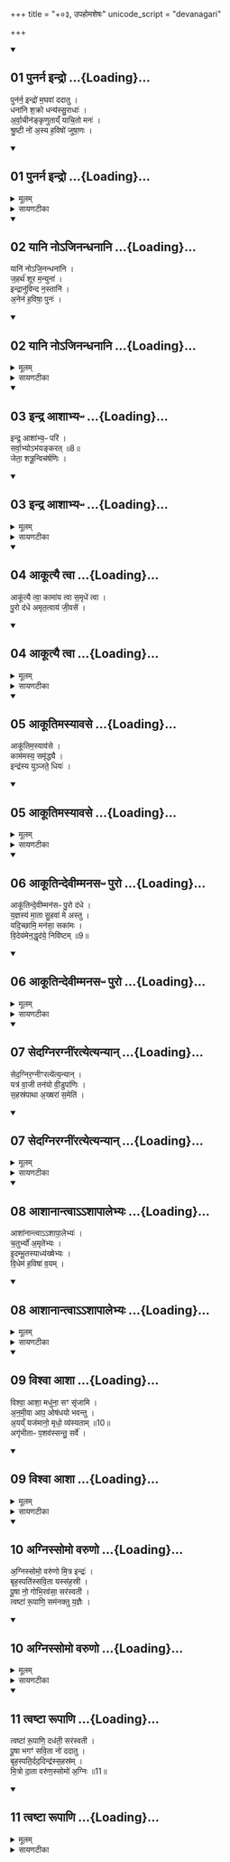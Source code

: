 +++
title = "+०३, उपहोमशेषः"
unicode_script = "devanagari"

+++

<div class="js_include" includetitle="false" newlevelforh1="2" open unfilled url="/vedAH_yajuH/taittirIyam/sArasvata-vibhAgaH/brAhmaNam/Rk/vishvAsa-prastutiH/2/5_upahomAdi/3/01_punarna_indro.md">
<details open><summary><h2>01 पुनर्न इन्द्रो ...{Loading}...</h2></summary>

पुन॑र्न॒ इन्द्रो॑ म॒घवा॑ ददातु ।  
धना॑नि श॒क्रो धन्य॑स्सु॒राधाः॑ ।   
अ॒र्वा॒चीन॑ङ्कृणुताय्ँ याचि॒तो मनः॑ ।  
श्रु॒ष्टी नो॑ अ॒स्य ह॒विषो॑ जुषा॒णः ।  

</details>
</div>
<div class="js_include" includetitle="false" newlevelforh1="2" unfilled url="/vedAH_yajuH/taittirIyam/sArasvata-vibhAgaH/brAhmaNam/Rk/sarvASh_TIkAH/2/5_upahomAdi/3/01_punarna_indro.md">
<details open><summary><h2>01 पुनर्न इन्द्रो ...{Loading}...</h2></summary>
<details><summary>मूलम्</summary>

पुन॑र्न॒ इन्द्रो॑ म॒घवा॑ ददातु ।  
धना॑नि श॒क्रो धन्य॑स्सु॒राधाः॑ ।   
अ॒र्वा॒चीन॑ङ्कृणुताय्ँ याचि॒तो मनः॑ ।  
श्रु॒ष्टी नो॑ अ॒स्य ह॒विषो॑ जुषा॒णः ।  

</details>
<details><summary>सायणटीका</summary>

(SB) 1तृतीयानुवाके प्रथमामृचमाह - अस्मदीयानि धनानि यानि नष्टानि तानि सर्वाण पुनरपि बोऽस्मभ्यमिन्द्रो ददातु ॥ कीदृश इन्द्रः? मघवा धनवान् शक्रः शक्तिसुक्तः धन्यो धनदानार्हः सुराधाः शोमनान्नयुक्तः ॥ तादृशोऽयमिन्द्रो याचितोऽस्माभिः प्रार्थितस्सन् स्वकीयं मनोऽर्वाचीनं कृणुतामस्मदभिमुखं करोतु ॥ नोऽस्मदीयस्यास्य हविषो भागं श्रुष्टी जुषाणः शीघ्रं सेवमानः स इन्द्रोऽस्मदभीष्टं करोतु ॥॥


</details>
</details>
</div>
<div class="js_include" includetitle="false" newlevelforh1="2" open unfilled url="/vedAH_yajuH/taittirIyam/sArasvata-vibhAgaH/brAhmaNam/Rk/vishvAsa-prastutiH/2/5_upahomAdi/3/02_yAni_no-jinandhanAni.md">
<details open><summary><h2>02 यानि नोऽजिनन्धनानि ...{Loading}...</h2></summary>

यानि॑ नोऽजि॒नन्धना॑नि ।  
ज॒हर्थ॑ शूर म॒न्युना॑ ।  
इन्द्रानु॑विन्द न॒स्तानि॑ ।  
अ॒नेन॑ ह॒विषा॒ पुनः॑ ।  

</details>
</div>
<div class="js_include" includetitle="false" newlevelforh1="2" unfilled url="/vedAH_yajuH/taittirIyam/sArasvata-vibhAgaH/brAhmaNam/Rk/sarvASh_TIkAH/2/5_upahomAdi/3/02_yAni_no-jinandhanAni.md">
<details open><summary><h2>02 यानि नोऽजिनन्धनानि ...{Loading}...</h2></summary>
<details><summary>मूलम्</summary>

यानि॑ नोऽजि॒नन्धना॑नि ।  
ज॒हर्थ॑ शूर म॒न्युना॑ ।  
इन्द्रानु॑विन्द न॒स्तानि॑ ।  
अ॒नेन॑ ह॒विषा॒ पुनः॑ ।  


</details>
<details><summary>सायणटीका</summary>

2अथ द्वितीयामाह - हे शूरेन्द्र! त्वं विहितस्याननुष्ठानान्निषिद्धसेवनाद्वा पापयुक्तान् नः अस्मान् जिनन् शिक्षार्थं हिंसन् मन्युनाऽस्मासु क्रोधेन यान्यस्मदीयानि धनानि जहर्थ अपहृतवानमि ॥ अनेनास्मदीयेन हविषा तुष्टस्सन् पुनरपि नोऽस्माकं तानि धनान्यनुविन्द अनुग्रहेण लभस्व देहीत्यर्थः ॥ एतदुभयं नष्टधनस्य पुनः प्राप्त्यर्थे कस्मिंश्चिदैन्द्रे कर्मणि द्रष्टव्यम् ॥॥


</details>
</details>
</div>
<div class="js_include" includetitle="false" newlevelforh1="2" open unfilled url="/vedAH_yajuH/taittirIyam/sArasvata-vibhAgaH/brAhmaNam/Rk/vishvAsa-prastutiH/2/5_upahomAdi/3/03_indra_AshAbhyapH.md">
<details open><summary><h2>03 इन्द्र आशाभ्यᳶ ...{Loading}...</h2></summary>

इन्द्र॒ आशा॑भ्य॒ᳶ परि॑ ।  
सर्वा॒भ्योऽभ॑यङ्करत् ॥8॥  
जेता॒ शत्रू॒न्विच॑र्षणिः ।

</details>
</div>
<div class="js_include" includetitle="false" newlevelforh1="2" unfilled url="/vedAH_yajuH/taittirIyam/sArasvata-vibhAgaH/brAhmaNam/Rk/sarvASh_TIkAH/2/5_upahomAdi/3/03_indra_AshAbhyapH.md">
<details open><summary><h2>03 इन्द्र आशाभ्यᳶ ...{Loading}...</h2></summary>
<details><summary>मूलम्</summary>

इन्द्र॒ आशा॑भ्य॒ᳶ परि॑ ।  
सर्वा॒भ्योऽभ॑यङ्करत् ॥8॥  
जेता॒ शत्रू॒न्विच॑र्षणिः ।

</details>
<details><summary>सायणटीका</summary>

3अथ तृतीयामाह - विचर्षणिः विविच्य द्रष्टा शत्रूणां जेतेन्द्रः सर्वाभ्यो दिग्भ्यः परितो वर्तमानाभ्योऽस्माकमभयं करत् करोतु ॥ अयं मन्त्रः पूर्वत्रैवोपहोमार्थः ॥॥


</details>
</details>
</div>
<div class="js_include" includetitle="false" newlevelforh1="2" open unfilled url="/vedAH_yajuH/taittirIyam/sArasvata-vibhAgaH/brAhmaNam/Rk/vishvAsa-prastutiH/2/5_upahomAdi/3/04_AkUtyai_tvA.md">
<details open><summary><h2>04 आकूत्यै त्वा ...{Loading}...</h2></summary>

आकू॑त्यै त्वा॒ कामा॑य त्वा स॒मृधे॑ त्वा ।  
पु॒रो द॑धे अमृत॒त्वाय॑ जी॒वसे॑ ।

</details>
</div>
<div class="js_include" includetitle="false" newlevelforh1="2" unfilled url="/vedAH_yajuH/taittirIyam/sArasvata-vibhAgaH/brAhmaNam/Rk/sarvASh_TIkAH/2/5_upahomAdi/3/04_AkUtyai_tvA.md">
<details open><summary><h2>04 आकूत्यै त्वा ...{Loading}...</h2></summary>
<details><summary>मूलम्</summary>

आकू॑त्यै त्वा॒ कामा॑य त्वा स॒मृधे॑ त्वा ।  
पु॒रो द॑धे अमृत॒त्वाय॑ जी॒वसे॑ ।

</details>
<details><summary>सायणटीका</summary>

4अथ चतुर्थीमाह - हे इन्द्र! आकूत्यादिसिद्ध्यर्थं त्वां पुरो दधे पुरस्कृत्य सेवे ॥ आकूतिः संकल्पः कामो भोगः समृत् समृद्धिः अमृतत्वं अपमृत्युराहित्यं, जीवनं अन्नादिसंपत्तिः ॥॥


</details>
</details>
</div>
<div class="js_include" includetitle="false" newlevelforh1="2" open unfilled url="/vedAH_yajuH/taittirIyam/sArasvata-vibhAgaH/brAhmaNam/Rk/vishvAsa-prastutiH/2/5_upahomAdi/3/05_AkUtimasyAvase.md">
<details open><summary><h2>05 आकूतिमस्यावसे ...{Loading}...</h2></summary>

आकू॑तिम॒स्याव॑से ।  
काम॑मस्य॒ समृ॑द्ध्यै ।  
इन्द्र॑स्य युञ्जते॒ धियः॑ ।  

</details>
</div>
<div class="js_include" includetitle="false" newlevelforh1="2" unfilled url="/vedAH_yajuH/taittirIyam/sArasvata-vibhAgaH/brAhmaNam/Rk/sarvASh_TIkAH/2/5_upahomAdi/3/05_AkUtimasyAvase.md">
<details open><summary><h2>05 आकूतिमस्यावसे ...{Loading}...</h2></summary>
<details><summary>मूलम्</summary>

आकू॑तिम॒स्याव॑से ।  
काम॑मस्य॒ समृ॑द्ध्यै ।  
इन्द्र॑स्य युञ्जते॒ धियः॑ ।  

</details>
<details><summary>सायणटीका</summary>

5अथ पञ्चमीमाह - लोके बुद्धिमन्तः कर्तारः अवसे रक्षणार्थं समृद्ध्यै धनादिसमृद्ध्यर्थं च अस्येन्द्रस्य आकूतिं सकल्पं काममिच्छां धियः बुद्धिविशेषांश्च युञ्जते आश्रयन्ति ॥ न त्विन्द्रनैरपेक्ष्येण स्वत न्त्रानाकूत्यादीन्लभन्ते ॥॥


</details>
</details>
</div>
<div class="js_include" includetitle="false" newlevelforh1="2" open unfilled url="/vedAH_yajuH/taittirIyam/sArasvata-vibhAgaH/brAhmaNam/Rk/vishvAsa-prastutiH/2/5_upahomAdi/3/06_AkUtindevImmanasapH_puro.md">
<details open><summary><h2>06 आकूतिन्देवीम्मनसᳶ पुरो ...{Loading}...</h2></summary>

आकू॑तिन्दे॒वीम्मन॑सᳶ पु॒रो द॑धे ।  
य॒ज्ञस्य॑ मा॒ता सु॒हवा॑ मे अस्तु ।   
यदि॒च्छामि॒ मन॑सा॒ सका॑मः ।  
वि॒देय॑मेन॒द्धृद॑ये॒ निवि॑ष्टम् ॥9॥  

</details>
</div>
<div class="js_include" includetitle="false" newlevelforh1="2" unfilled url="/vedAH_yajuH/taittirIyam/sArasvata-vibhAgaH/brAhmaNam/Rk/sarvASh_TIkAH/2/5_upahomAdi/3/06_AkUtindevImmanasapH_puro.md">
<details open><summary><h2>06 आकूतिन्देवीम्मनसᳶ पुरो ...{Loading}...</h2></summary>
<details><summary>मूलम्</summary>

आकू॑तिन्दे॒वीम्मन॑सᳶ पु॒रो द॑धे ।  
य॒ज्ञस्य॑ मा॒ता सु॒हवा॑ मे अस्तु ।   
यदि॒च्छामि॒ मन॑सा॒ सका॑मः ।  
वि॒देय॑मेन॒द्धृद॑ये॒ निवि॑ष्टम् ॥9॥  

</details>
<details><summary>सायणटीका</summary>

6अथ षष्ठीमाह - अहमाकृतिं संकल्पाभिमानिनीं देवीं कार्येषु कुर्वाणस्य मनसः पुरो दधे संकल्पपूर्वमेव सर्वं कार्यं मदीयेन मनसा क्रियत इत्यर्थः ॥ सेयमाकूतिर्यज्ञस्य मातृस्थानीया सती मे मम सुहवा सुखेनाह्वातुं शक्याऽस्तु ॥ सकामः कामसहितोऽहं मदीयेन मनमा यत्कार्यं कर्तुमिच्छामि मदीये हृदये निविष्टमेनत् तत्कार्यं विदेयं लभेयम् ॥ अस्य मन्त्रत्रयस्य कर्मणामादौ संकल्पे विनियोगं बोधायन आह - 'आकृत्यावेदनं करोति आकूत्यै त्वा कामाय त्व सवृधे त्वा' इति ॥॥


</details>
</details>
</div>
<div class="js_include" includetitle="false" newlevelforh1="2" open unfilled url="/vedAH_yajuH/taittirIyam/sArasvata-vibhAgaH/brAhmaNam/Rk/vishvAsa-prastutiH/2/5_upahomAdi/3/07_sedagniragnIMratyetyanyAn.md">
<details open><summary><h2>07 सेदग्निरग्नींरत्येत्यन्यान् ...{Loading}...</h2></summary>

सेद॒ग्निर॒ग्नीꣳरत्ये॑त्य॒न्यान् ।  
यत्र॑ वा॒जी तन॑यो वी॒डुपा॑णिः ।   
स॒हस्र॑पाथा अ॒ख्षरा॑ स॒मेति॑ ।  

</details>
</div>
<div class="js_include" includetitle="false" newlevelforh1="2" unfilled url="/vedAH_yajuH/taittirIyam/sArasvata-vibhAgaH/brAhmaNam/Rk/sarvASh_TIkAH/2/5_upahomAdi/3/07_sedagniragnIMratyetyanyAn.md">
<details open><summary><h2>07 सेदग्निरग्नींरत्येत्यन्यान् ...{Loading}...</h2></summary>
<details><summary>मूलम्</summary>

सेद॒ग्निर॒ग्नीꣳरत्ये॑त्य॒न्यान् ।  
यत्र॑ वा॒जी तन॑यो वी॒डुपा॑णिः ।   
स॒हस्र॑पाथा अ॒ख्षरा॑ स॒मेति॑ ।  


</details>
<details><summary>सायणटीका</summary>

7अथ सप्तमीमाह - यत्र यस्मिन्नग्नौ यजमानेनोपचरिते सति तनयः पुत्रो वाजी अन्नवान् वीडुपाणिः यागदानादिषु दृढहस्तः सहस्रपाथाः सहस्रसंख्याकेनान्नैन युक्तस्सन् अक्षरा अक्षरेणाप्यविनाशेन जीवनेन समेति संगच्छते ॥ सेदग्निः स एवोपचरितोऽग्निः अन्यानितरयजमानसंबन्धानग्नीन् अत्येति अतिक्रामति ॥ सोऽयं मन्त्रः प्रायाणीयेष्टौ स्विष्टकृतः पुरोनुवाक्या ॥॥


</details>
</details>
</div>
<div class="js_include" includetitle="false" newlevelforh1="2" open unfilled url="/vedAH_yajuH/taittirIyam/sArasvata-vibhAgaH/brAhmaNam/Rk/vishvAsa-prastutiH/2/5_upahomAdi/3/08_AshAnAntvA-.ashApAlebhyaH.md">
<details open><summary><h2>08 आशानान्त्वाऽऽशापालेभ्यः ...{Loading}...</h2></summary>

आशा॑नान्त्वाऽऽशापा॒लेभ्यः॑ ।   
च॒तुर्भ्यो॑ अ॒मृते॑भ्यः ।   
इ॒दम्भू॒तस्याध्य॑ख्षेभ्यः ।   
वि॒धेम॑ ह॒विषा॑ व॒यम् ।

</details>
</div>
<div class="js_include" includetitle="false" newlevelforh1="2" unfilled url="/vedAH_yajuH/taittirIyam/sArasvata-vibhAgaH/brAhmaNam/Rk/sarvASh_TIkAH/2/5_upahomAdi/3/08_AshAnAntvA-.ashApAlebhyaH.md">
<details open><summary><h2>08 आशानान्त्वाऽऽशापालेभ्यः ...{Loading}...</h2></summary>
<details><summary>मूलम्</summary>

आशा॑नान्त्वाऽऽशापा॒लेभ्यः॑ ।   
च॒तुर्भ्यो॑ अ॒मृते॑भ्यः ।   
इ॒दम्भू॒तस्याध्य॑ख्षेभ्यः ।   
वि॒धेम॑ ह॒विषा॑ व॒यम् ।


</details>
<details><summary>सायणटीका</summary>

8अथाष्टमीमाह - हे पशो! त्वां आशानां दिशां मध्ये आशापालेभ्यो विशिष्टानां दिशां पालेभ्यः चतुर्भ्य इन्द्रयमवरुणसोमेभ्योऽमृतेभ्यो देवेभ्यः समर्पयामीति शेषः ॥ भूतस्य अस्मिन्कर्मणि प्राप्तस्य पशोरध्यक्षेभ्यः स्वामिभ्यो देवेभ्यो वयं हविषेदं विधेम शीघ्रमेव परिचरेम ॥॥

- 7चतुर्धा करणे - आशानां त्वेत्यनुष्टुप् ॥ आशानां दिशां सम्बन्धिभ्यः आशापालेभ्यः दिशां नित्यपालकेभ्यः । 'झत्युपोत्तमम्' इति उपोत्तमस्य उदात्तत्वम् । अमृतेभ्यः अमरणेभ्यश्च इन्द्रयमवरुणकुबेरेभ्यः भूतस्य भुवनजातस्य सर्वस्य अध्यक्षेभ्यः स्वामिभ्यः तदर्थमिद्धये व्यापृतेभ्यः वयं हविषा अनेन इदं विधेम परिचरेम । तेषामेवेदं परिचरणं यदनेन ऋत्विजः परिचर्यन्त इति भावः । विध विधाने ॥ 

</details>
</details>
</div>
<div class="js_include" includetitle="false" newlevelforh1="2" open unfilled url="/vedAH_yajuH/taittirIyam/sArasvata-vibhAgaH/brAhmaNam/Rk/vishvAsa-prastutiH/2/5_upahomAdi/3/09_vishvA_AshA.md">
<details open><summary><h2>09 विश्वा आशा ...{Loading}...</h2></summary>

विश्वा॒ आशा॒ मधु॑ना॒ सꣳ सृ॑जामि ।  
अ॒न॒मी॒वा आप॒ ओष॑धयो भवन्तु ।   
अ॒यय्ँ यज॑मानो॒ मृधो॒ व्य॑स्यताम् ॥10॥  
अगृ॑भीताᳶ प॒शव॑स्सन्तु॒ सर्वे॑ ।

</details>
</div>
<div class="js_include" includetitle="false" newlevelforh1="2" unfilled url="/vedAH_yajuH/taittirIyam/sArasvata-vibhAgaH/brAhmaNam/Rk/sarvASh_TIkAH/2/5_upahomAdi/3/09_vishvA_AshA.md">
<details open><summary><h2>09 विश्वा आशा ...{Loading}...</h2></summary>
<details><summary>मूलम्</summary>

विश्वा॒ आशा॒ मधु॑ना॒ सꣳ सृ॑जामि ।  
अ॒न॒मी॒वा आप॒ ओष॑धयो भवन्तु ।   
अ॒यय्ँ यज॑मानो॒ मृधो॒ व्य॑स्यताम् ॥10॥  
अगृ॑भीताᳶ प॒शव॑स्सन्तु॒ सर्वे॑ ।


</details>
<details><summary>सायणटीका</summary>

9अथ नवमीमाह - विश्वा आशाः सर्वा दिशाऽहं मधुना मधुरेण वृष्ट्युदकेन संसृजामि संयोजयामि ॥ तेन आप ओषधयश्चानमीवा रोगरहिता भवन्तु ॥ अयं च यजमानो मृधः शत्रून् व्यस्यतां निरस्यतु ॥ सर्वे पशवः अगृभीता व्याघ्रतस्करादिभिरस्वीकृताः सन्तु ॥ इदं मन्त्रद्वयं पशौ संज्ञप्यमाने यजमानेन जप्यम् ॥ तथा दिवश्श्येनीसंज्ञिकास्विष्टिषु 'अशायै चरुम्' इत्यस्य याज्यानुवाक्ये ॥ तथा च तयोः प्रतकिद्वयमाम्नातम् - 'आशानां त्वा विश्वा आशाः' इति ॥॥


</details>
</details>
</div>
<div class="js_include" includetitle="false" newlevelforh1="2" open unfilled url="/vedAH_yajuH/taittirIyam/sArasvata-vibhAgaH/brAhmaNam/Rk/vishvAsa-prastutiH/2/5_upahomAdi/3/10_agnissomo_varuNo.md">
<details open><summary><h2>10 अग्निस्सोमो वरुणो ...{Loading}...</h2></summary>

अ॒ग्निस्सोमो॒ वरु॑णो मि॒त्र इन्द्रः॑ ।  
बृह॒स्पति॑स्सवि॒ता यस्स॑ह॒स्री ।   
पू॒षा नो॒ गोभि॒रव॑सा॒ सर॑स्वती ।  
त्वष्टा॑ रू॒पाणि॒ सम॑नक्तु य॒ज्ञैः ।   

</details>
</div>
<div class="js_include" includetitle="false" newlevelforh1="2" unfilled url="/vedAH_yajuH/taittirIyam/sArasvata-vibhAgaH/brAhmaNam/Rk/sarvASh_TIkAH/2/5_upahomAdi/3/10_agnissomo_varuNo.md">
<details open><summary><h2>10 अग्निस्सोमो वरुणो ...{Loading}...</h2></summary>
<details><summary>मूलम्</summary>

अ॒ग्निस्सोमो॒ वरु॑णो मि॒त्र इन्द्रः॑ ।  
बृह॒स्पति॑स्सवि॒ता यस्स॑ह॒स्री ।   
पू॒षा नो॒ गोभि॒रव॑सा॒ सर॑स्वती ।  
त्वष्टा॑ रू॒पाणि॒ सम॑नक्तु य॒ज्ञैः ।   


</details>
<details><summary>सायणटीका</summary>

10अथ दशमीमाह - अग्न्यादयः त्वष्टदेवपर्यन्ता ये दश देवाः सन्ति तेषां मध्ये एकैक एव नोऽस्माकमवसा रक्षणाय गोभिः समनक्तु संयोजयतु ॥ यज्ञैश्च समनक्तु ॥ त्वाष्टा देवो रूपाणि पुत्रपौत्रादिशरीराण्यपि समनक्तु ॥ यः सहस्रीति सवितृविशेषणं, यः सहस्रसंख्याकरश्मियुक्तः सोऽयं सवितेति योज्यम् ॥॥


</details>
</details>
</div>
<div class="js_include" includetitle="false" newlevelforh1="2" open unfilled url="/vedAH_yajuH/taittirIyam/sArasvata-vibhAgaH/brAhmaNam/Rk/vishvAsa-prastutiH/2/5_upahomAdi/3/11_tvaShTA_rUpANi.md">
<details open><summary><h2>11 त्वष्टा रूपाणि ...{Loading}...</h2></summary>

त्वष्टा॑ रू॒पाणि॒ दध॑ती॒ सर॑स्वती ।  
पू॒षा भगꣳ॑ सवि॒ता नो॑ ददातु ।   
बृह॒स्पति॒र्दद॒दिन्द्र॑स्स॒हस्र॑म् ।   
मि॒त्रो दा॒ता वरु॑ण॒स्सोमो॑ अ॒ग्निः ॥11॥  

</details>
</div>
<div class="js_include" includetitle="false" newlevelforh1="2" unfilled url="/vedAH_yajuH/taittirIyam/sArasvata-vibhAgaH/brAhmaNam/Rk/sarvASh_TIkAH/2/5_upahomAdi/3/11_tvaShTA_rUpANi.md">
<details open><summary><h2>11 त्वष्टा रूपाणि ...{Loading}...</h2></summary>
<details><summary>मूलम्</summary>

त्वष्टा॑ रू॒पाणि॒ दध॑ती॒ सर॑स्वती ।  
पू॒षा भगꣳ॑ सवि॒ता नो॑ ददातु ।   
बृह॒स्पति॒र्दद॒दिन्द्र॑स्स॒हस्र॑म् ।   
मि॒त्रो दा॒ता वरु॑ण॒स्सोमो॑ अ॒ग्निः ॥11॥  


</details>
<details><summary>सायणटीका</summary>

11अथैकादशीमाह - अयं त्वष्टा रूपाणि पुत्रादिशरीराणि ददातु ॥ सरस्वती दधती धारयित्री भूयात् ॥ पूषा सविता बृहस्पतिश्च प्रत्येकं नोऽस्मदर्थं भगं सौभाग्यं ददातु ॥ इन्द्रः सहस्रं सहस्रसंख्याकं गोधनादिकं ददत् ददातु ॥ मित्रवरुणसोमाग्निष्वेकैकः सहस्रस्य दाता भवः ॥ एतच्च मन्त्रद्वयं मित्रविन्दायामिष्टौ याज्यानुवाक्ये ॥ तथा चाश्वलायनः - 'मित्रविन्दा महावैराजी' इत्यादिनोदाजहार ॥॥  

इति तैत्तिरीयब्रह्मणभाष्ये द्वितीयकाण्डे पञ्चमप्रपाठके तृतीयोऽनुवाकः ॥  
</details>
</details>
</div>